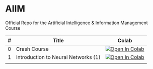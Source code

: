 # AIIM
Official Repo for the Artificial Intelligence &amp; Information Management Course


| #  | Title          | Colab    |
|----|----------------|----------|
| 0  | Crash Course   |     <a target="_blank" href="https://colab.research.google.com/github/jmelsbach/AIIM/blob/main/notebooks/00-Crash%20Course.ipynb"><img src="https://colab.research.google.com/assets/colab-badge.svg" alt="Open In Colab"/></a>     |
| 1  | Introduction to Neural Networks (1)   |     <a target="_blank" href="https://colab.research.google.com/github/jmelsbach/AIIM/blob/main/notebooks/01-Introduction-to-Neural-Networks-1.ipynb"><img src="https://colab.research.google.com/assets/colab-badge.svg" alt="Open In Colab"/>
</a>    |
